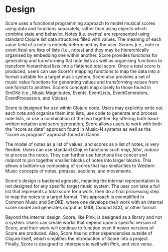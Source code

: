 # Design


Score uses a functional programming approach to model musical scores using data and functions separately, rather than using objects which combine state and behavior. Notes (i.e. events) are represented using standard Clojure list data structures filled with values. The meaning of each value field of a note is entirely determined by the user. Scores (i.e., note or event lists) are lists of lists (i.e., notes) and they may be hierarchically organised by embedding one within another. Score provides functions for generating and transforming flat note lists as well as organising functions to transform hierarchical lists into a flattened total score.  Once a total score is produced, users can use Score's mapping functions to map the data into a format suitable for a target music system.  Score also provides a set of music value functions for generating values and transforming values from one format to another. Score's concepts map closely to those found in SmOKe (i.e., Music Magnitudes, Events, EventLists, EventGenerators, EventProcessors, and Voices). 

Score is designed for use within Clojure code. Users may explicitly write out each note and organise them into lists, use code to generate and process note lists, or use a combination of the two together. By offering both hand-written notation and score generation, Score allows users to work with both the "score as data" approach found in Music-N systems as well as the "score as program" approach found in Canon.

The model of notes as a list of values, and scores as a list of notes, is very flexible.  Users can use standard Clojure functions such *map*, *filter*, *reduce* to process the notes.  They can further use functions like *concat* and *mapcat* to join together smaller blocks of notes into larger blocks.  This allows a bottom-up composing of scores that has similarities to Western Music concepts of notes, phrases, sections, and movements.

Score's design is backend agnostic, meaning the internal representation is not designed for any specific target music system.  The user can take a full list that represents a total score for a work, then do a final processing step to map the notes to a target format.  This approach is exemplified in Common Music and SmOKE, where one develops their work with an internal score model and generates output as MIDI, Csound SCO, or other format.

Beyond the internal design, Score, like Pink, is designed as a library and not a system. Users can create works that depend upon a specific version of Score, and their work will continue to function even if newer versions of Score are produced. Also, Score has no other dependencies outside of Clojure itself, which simplifies the introduction of Score into a project. Finally, Score is designed to interoperate well with Pink, and vice versa.
